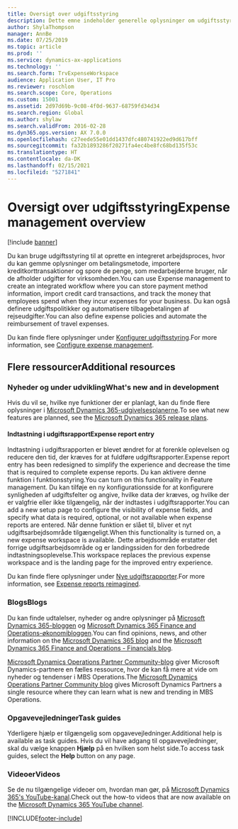 ```yaml
---
title: Oversigt over udgiftsstyring
description: Dette emne indeholder generelle oplysninger om udgiftsstyring og links til flere ressourcer. Du kan bruge udgiftsstyring til at oprette en integreret arbejdsproces, hvor du kan gemme oplysninger om betalingsmetode, importere kreditkorttransaktioner og spore de penge, som medarbejderne bruger, når de afholder udgifter for virksomheden.
author: ShylaThompson
manager: AnnBe
ms.date: 07/25/2019
ms.topic: article
ms.prod: ''
ms.service: dynamics-ax-applications
ms.technology: ''
ms.search.form: TrvExpenseWorkspace
audience: Application User, IT Pro
ms.reviewer: roschlom
ms.search.scope: Core, Operations
ms.custom: 15001
ms.assetid: 2d97d69b-9c08-4f0d-9637-68759fd34d34
ms.search.region: Global
ms.author: shylaw
ms.search.validFrom: 2016-02-28
ms.dyn365.ops.version: AX 7.0.0
ms.openlocfilehash: c27eede55e01dd1437dfc480741922ed9d617bff
ms.sourcegitcommit: fa32b1893286f20271fa4ec4be8fc68bd135f53c
ms.translationtype: HT
ms.contentlocale: da-DK
ms.lasthandoff: 02/15/2021
ms.locfileid: "5271841"
---
```

# <a name="expense-management-overview"></a><span data-ttu-id="99b69-104">Oversigt over udgiftsstyring</span><span class="sxs-lookup"><span data-stu-id="99b69-104">Expense management overview</span></span>

[!include [banner](../includes/banner.md)]

<span data-ttu-id="99b69-105">Du kan bruge udgiftsstyring til at oprette en integreret arbejdsproces, hvor du kan gemme oplysninger om betalingsmetode, importere kreditkorttransaktioner og spore de penge, som medarbejderne bruger, når de afholder udgifter for virksomheden.</span><span class="sxs-lookup"><span data-stu-id="99b69-105">You can use Expense management to create an integrated workflow where you can store payment method information, import credit card transactions, and track the money that employees spend when they incur expenses for your business.</span></span> <span data-ttu-id="99b69-106">Du kan også definere udgiftspolitikker og automatisere tilbagebetalingen af rejseudgifter.</span><span class="sxs-lookup"><span data-stu-id="99b69-106">You can also define expense policies and automate the reimbursement of travel expenses.</span></span>

<span data-ttu-id="99b69-107">Du kan finde flere oplysninger under [Konfigurer udgiftsstyring](plan-expense-management.md).</span><span class="sxs-lookup"><span data-stu-id="99b69-107">For more information, see [Configure expense management](plan-expense-management.md).</span></span>

## <a name="additional-resources"></a><span data-ttu-id="99b69-108">Flere ressourcer</span><span class="sxs-lookup"><span data-stu-id="99b69-108">Additional resources</span></span>

### <a name="whats-new-and-in-development"></a><span data-ttu-id="99b69-109">Nyheder og under udvikling</span><span class="sxs-lookup"><span data-stu-id="99b69-109">What's new and in development</span></span>

<span data-ttu-id="99b69-110">Hvis du vil se, hvilke nye funktioner der er planlagt, kan du finde flere oplysninger i [Microsoft Dynamics 365-udgivelsesplanerne](https://go.microsoft.com/fwlink/?linkid=2010158).</span><span class="sxs-lookup"><span data-stu-id="99b69-110">To see what new features are planned, see the [Microsoft Dynamics 365 release plans](https://go.microsoft.com/fwlink/?linkid=2010158).</span></span>

#### <a name="expense-report-entry"></a><span data-ttu-id="99b69-111">Indtastning i udgiftsrapport</span><span class="sxs-lookup"><span data-stu-id="99b69-111">Expense report entry</span></span>

<span data-ttu-id="99b69-112">Indtastning i udgiftsrapporten er blevet ændret for at forenkle oplevelsen og reducere den tid, der kræves for at fuldføre udgiftsrapporter.</span><span class="sxs-lookup"><span data-stu-id="99b69-112">Expense report entry has been redesigned to simplify the experience and decrease the time that is required to complete expense reports.</span></span> <span data-ttu-id="99b69-113">Du kan aktivere denne funktion i funktionsstyring.</span><span class="sxs-lookup"><span data-stu-id="99b69-113">You can turn on this functionality in Feature management.</span></span> <span data-ttu-id="99b69-114">Du kan tilføje en ny konfigurationsside for at konfigurere synligheden af udgiftsfelter og angive, hvilke data der kræves, og hvilke der er valgfrie eller ikke tilgængelig, når der indtastes i udgiftsrapporter.</span><span class="sxs-lookup"><span data-stu-id="99b69-114">You can add a new setup page to configure the visibility of expense fields, and specify what data is required, optional, or not available when expense reports are entered.</span></span> <span data-ttu-id="99b69-115">Når denne funktion er slået til, bliver et nyt udgiftsarbejdsområde tilgængeligt.</span><span class="sxs-lookup"><span data-stu-id="99b69-115">When this functionality is turned on, a new expense workspace is available.</span></span> <span data-ttu-id="99b69-116">Dette arbejdsområde erstatter det forrige udgiftsarbejdsområde og er landingssiden for den forbedrede indtastningsoplevelse.</span><span class="sxs-lookup"><span data-stu-id="99b69-116">This workspace replaces the previous expense workspace and is the landing page for the improved entry experience.</span></span>

<span data-ttu-id="99b69-117">Du kan finde flere oplysninger under [Nye udgiftsrapporter](ExpenseWorkspaceNew.md).</span><span class="sxs-lookup"><span data-stu-id="99b69-117">For more information, see [Expense reports reimagined](ExpenseWorkspaceNew.md).</span></span>

### <a name="blogs"></a><span data-ttu-id="99b69-118">Blogs</span><span class="sxs-lookup"><span data-stu-id="99b69-118">Blogs</span></span>

<span data-ttu-id="99b69-119">Du kan finde udtalelser, nyheder og andre oplysninger på [Microsoft Dynamics 365-bloggen](https://community.dynamics.com/b/msftdynamicsblog?c=Enterprise) og [Microsoft Dynamics 365 Finance and Operations-økonomibloggen](https://community.dynamics.com/365/financeandoperations/b/financials).</span><span class="sxs-lookup"><span data-stu-id="99b69-119">You can find opinions, news, and other information on the [Microsoft Dynamics 365 blog](https://community.dynamics.com/b/msftdynamicsblog?c=Enterprise) and the [Microsoft Dynamics 365 Finance and Operations - Financials blog](https://community.dynamics.com/365/financeandoperations/b/financials).</span></span>

<span data-ttu-id="99b69-120">[Microsoft Dynamics Operations Partner Community-blog](https://community.dynamics.com/partner/b/operationspartnercommunityblog) giver Microsoft Dynamics-partnere en fælles ressource, hvor de kan få mere at vide om nyheder og tendenser i MBS Operations.</span><span class="sxs-lookup"><span data-stu-id="99b69-120">The [Microsoft Dynamics Operations Partner Community blog](https://community.dynamics.com/partner/b/operationspartnercommunityblog) gives Microsoft Dynamics Partners a single resource where they can learn what is new and trending in MBS Operations.</span></span>

### <a name="task-guides"></a><span data-ttu-id="99b69-121">Opgavevejledninger</span><span class="sxs-lookup"><span data-stu-id="99b69-121">Task guides</span></span>

<span data-ttu-id="99b69-122">Yderligere hjælp er tilgængelig som opgavevejledninger.</span><span class="sxs-lookup"><span data-stu-id="99b69-122">Additional help is available as task guides.</span></span> <span data-ttu-id="99b69-123">Hvis du vil have adgang til opgavevejledninger, skal du vælge knappen **Hjælp** på en hvilken som helst side.</span><span class="sxs-lookup"><span data-stu-id="99b69-123">To access task guides, select the **Help** button on any page.</span></span>

### <a name="videos"></a><span data-ttu-id="99b69-124">Videoer</span><span class="sxs-lookup"><span data-stu-id="99b69-124">Videos</span></span>

<span data-ttu-id="99b69-125">Se de nu tilgængelige videoer om, hvordan man gør, på [Microsoft Dynamics 365's YouTube-kanal](https://www.youtube.com/channel/UCJGCg4rB3QSs8y_1FquelBQ).</span><span class="sxs-lookup"><span data-stu-id="99b69-125">Check out the how-to videos that are now available on the [Microsoft Dynamics 365 YouTube channel](https://www.youtube.com/channel/UCJGCg4rB3QSs8y_1FquelBQ).</span></span>


[!INCLUDE[footer-include](../includes/footer-banner.md)]